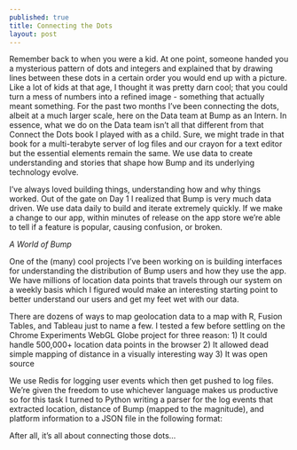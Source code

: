 ```yaml
---
published: true
title: Connecting the Dots
layout: post
---
```

Remember back to when you were a kid. At one point, someone handed you a mysterious pattern of dots and integers and explained that by drawing lines between these dots in a certain order you would end up with a picture.  Like a lot of kids at that age, I thought it was pretty darn cool; that you could turn a mess of numbers into a refined image - something that actually meant something.
For the past two months I’ve been connecting the dots, albeit at a much larger scale, here on the Data team at Bump as an Intern. In essence, what we do on the Data team isn’t all that different from that Connect the Dots book I played with as a child. Sure, we might trade in that book for a multi-terabyte server of log files and our crayon for a text editor but the essential elements remain the same. We use data to create understanding and stories that shape how Bump and its underlying technology evolve.

I’ve always loved building things, understanding how and why things worked. Out of the gate on Day 1 I realized that Bump is very much data driven. We use data daily to build and iterate extremely quickly. If we make a change to our app, within minutes of release on the app store we’re able to tell if a feature is popular, causing confusion, or broken.

*A World of Bump*

One of the (many) cool projects I’ve been working on is building interfaces for understanding the distribution of Bump users and how they use the app. We have millions of location data points that travels through our system on a weekly basis which I figured would make an interesting starting point to better understand our users and get my feet wet with our data.

There are dozens of ways to map geolocation data to a map with R, Fusion Tables, and Tableau just to name a few. I tested a few before settling on the Chrome Experiments WebGL Globe project for three reason: 1) It could handle 500,000+ location data points in the browser 2) It allowed dead simple mapping of distance in a visually interesting way 3) It was open source

 We use Redis for logging user events which then get pushed to log files.  We’re given the freedom to use whichever language makes us productive so for this task I turned to Python writing a parser for the log events that extracted location, distance of Bump (mapped to the magnitude), and platform information to a JSON file in the following format:

After all, it’s all about connecting those dots…